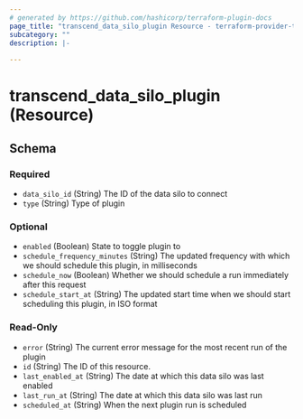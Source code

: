 ```yaml
---
# generated by https://github.com/hashicorp/terraform-plugin-docs
page_title: "transcend_data_silo_plugin Resource - terraform-provider-transcend"
subcategory: ""
description: |-
  
---
```


# transcend_data_silo_plugin (Resource)





<!-- schema generated by tfplugindocs -->
## Schema

### Required

- `data_silo_id` (String) The ID of the data silo to connect
- `type` (String) Type of plugin

### Optional

- `enabled` (Boolean) State to toggle plugin to
- `schedule_frequency_minutes` (String) The updated frequency with which we should schedule this plugin, in milliseconds
- `schedule_now` (Boolean) Whether we should schedule a run immediately after this request
- `schedule_start_at` (String) The updated start time when we should start scheduling this plugin, in ISO format

### Read-Only

- `error` (String) The current error message for the most recent run of the plugin
- `id` (String) The ID of this resource.
- `last_enabled_at` (String) The date at which this data silo was last enabled
- `last_run_at` (String) The date at which this data silo was last run
- `scheduled_at` (String) When the next plugin run is scheduled


